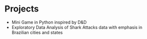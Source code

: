 # Projects

- Mini Game in Python inspired by D&D
- Exploratory Data Analysis of Shark Attacks data with emphasis in Brazilian cities and states
